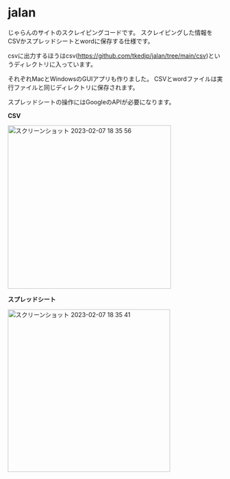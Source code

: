 # jalan
じゃらんのサイトのスクレイピングコードです。
スクレイピングした情報をCSVかスプレッドシートとwordに保存する仕様です。

csvに出力するほうはcsv(https://github.com/tkedjp/jalan/tree/main/csv)というディレクトリに入っています。

それぞれMacとWindowsのGUIアプリも作りました。
CSVとwordファイルは実行ファイルと同じディレクトリに保存されます。

スプレッドシートの操作にはGoogleのAPIが必要になります。

**CSV**

<img width="381" alt="スクリーンショット 2023-02-07 18 35 56" src="https://user-images.githubusercontent.com/120151701/217207523-030e0ee5-d1b9-47c4-9f25-4f3ed5c1704d.png">


**スプレッドシート**

<img width="379" alt="スクリーンショット 2023-02-07 18 35 41" src="https://user-images.githubusercontent.com/120151701/217207550-f19eadcc-ef98-4db4-ae4b-b6f7574b74d8.png">
